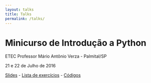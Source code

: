 ```yaml
---
layout: talks
title: Talks
permalink: /talks/
---
```


# Minicurso de Introdução a Python

ETEC Professor Mário Antônio Verza - Palmital/SP

21 e 22 de Julho de 2016

[Slides](http://pt.slideshare.net/othonalberto1/minicurso-introduo-linguagem-python-etec-palmital) - [Lista de exercícios](https://www.dropbox.com/s/7vzduhjbcmhcjpg/lista_ex_python_etec.pdf?dl=0) - [Códigos](https://github.com/othonalberto/minicurso_python_etec)
